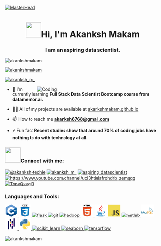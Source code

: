 [![MasterHead](https://snipboard.io/OcHPE8.jpg)](https://akankshmakam.github.io)

<h1 align="center"><img src = "https://raw.githubusercontent.com/rahulbanerjee26/githubProfileReadmeGenerator/main/gifs/wave.gif" width = 50px height='50px'>Hi, I'm Akanksh Makam</h1>
<h3 align="center">I am an aspiring data scientist.</h3>

<p align="left"> <img src="https://komarev.com/ghpvc/?username=akankshmakam&label=Profile%20views&color=0e75b6&style=flat" alt="akankshmakam" /> </p>

<p align="left"> <a href="https://github.com/ryo-ma/github-profile-trophy"><img src="https://github-profile-trophy.vercel.app/?username=akankshmakam" alt="akankshmakam" /></a> </p>

<p align="left"> <a href="https://twitter.com/akanksh_m_" target="blank"><img src="https://img.shields.io/twitter/follow/akanksh_m_?logo=twitter&style=for-the-badge" alt="akanksh_m_" /></a> </p>

<img align="right" alt="Coding" width="400" src="https://snipboard.io/lt8JLC.jpg">


- 🌱 I’m currently learning **Full Stack Data Scientist Bootcamp course from datamentor.ai.**

- 👨‍💻 All of my projects are available at [akankshmakam.github.io](akankshmakam.github.io)

- 📫 How to reach me **akanksh6768@gmail.com**

- ⚡ Fun fact **Recent studies show that around 70% of coding jobs have nothing to do with technology at all.**

<h3 align="left"><img src='https://raw.githubusercontent.com/rahulbanerjee26/githubProfileReadmeGenerator/main/gifs/handShake.gif' width="50px" height=50px>Connect with me:</h3>
<p align="left">
<a href="https://codepen.io/akanksh-techie" target="blank"><img align="center" src="https://raw.githubusercontent.com/rahuldkjain/github-profile-readme-generator/master/src/images/icons/Social/codepen.svg" alt="@akanksh-techie" height="30" width="40" /></a>
<a href="https://twitter.com/akanksh_m_" target="blank"><img align="center" src="https://raw.githubusercontent.com/rahuldkjain/github-profile-readme-generator/master/src/images/icons/Social/twitter.svg" alt="akanksh_m_" height="30" width="40" /></a>
<a href="https://instagram.com/aspiring_datascientist" target="blank"><img align="center" src="https://raw.githubusercontent.com/rahuldkjain/github-profile-readme-generator/master/src/images/icons/Social/instagram.svg" alt="aspiring_datascientist" height="30" width="40" /></a>
<a href="https://www.youtube.com/c/https://www.youtube.com/channel/uci3htiulafrohdrb_zemqqq" target="blank"><img align="center" src="https://raw.githubusercontent.com/rahuldkjain/github-profile-readme-generator/master/src/images/icons/Social/youtube.svg" alt="https://www.youtube.com/channel/uci3htiulafrohdrb_zemqqq" height="30" width="40" /></a>
<a href="https://discord.com/users/760018687155240962" target="blank"><img align="center" src="https://raw.githubusercontent.com/rahuldkjain/github-profile-readme-generator/master/src/images/icons/Social/discord.svg" alt="TcpxQxvgjB" height="30" width="40" /></a>
</p>

<h3 align="left">Languages and Tools:</h3>
<p align="left"> <a href="https://www.w3schools.com/cpp/" target="_blank" rel="noreferrer"> <img src="https://raw.githubusercontent.com/devicons/devicon/master/icons/cplusplus/cplusplus-original.svg" alt="cplusplus" width="40" height="40"/> </a> <a href="https://www.w3schools.com/css/" target="_blank" rel="noreferrer"> <img src="https://raw.githubusercontent.com/devicons/devicon/master/icons/css3/css3-original-wordmark.svg" alt="css3" width="40" height="40"/> </a> <a href="https://flask.palletsprojects.com/" target="_blank" rel="noreferrer"> <img src="https://www.vectorlogo.zone/logos/pocoo_flask/pocoo_flask-icon.svg" alt="flask" width="40" height="40"/> </a> <a href="https://git-scm.com/" target="_blank" rel="noreferrer"> <img src="https://www.vectorlogo.zone/logos/git-scm/git-scm-icon.svg" alt="git" width="40" height="40"/> </a> <a href="https://hadoop.apache.org/" target="_blank" rel="noreferrer"> <img src="https://www.vectorlogo.zone/logos/apache_hadoop/apache_hadoop-icon.svg" alt="hadoop" width="40" height="40"/> </a> <a href="https://www.w3.org/html/" target="_blank" rel="noreferrer"> <img src="https://raw.githubusercontent.com/devicons/devicon/master/icons/html5/html5-original-wordmark.svg" alt="html5" width="40" height="40"/> </a> <a href="https://www.java.com" target="_blank" rel="noreferrer"> <img src="https://raw.githubusercontent.com/devicons/devicon/master/icons/java/java-original.svg" alt="java" width="40" height="40"/> </a> <a href="https://developer.mozilla.org/en-US/docs/Web/JavaScript" target="_blank" rel="noreferrer"> <img src="https://raw.githubusercontent.com/devicons/devicon/master/icons/javascript/javascript-original.svg" alt="javascript" width="40" height="40"/> </a> <a href="https://www.mathworks.com/" target="_blank" rel="noreferrer"> <img src="https://upload.wikimedia.org/wikipedia/commons/2/21/Matlab_Logo.png" alt="matlab" width="40" height="40"/> </a> <a href="https://www.mysql.com/" target="_blank" rel="noreferrer"> <img src="https://raw.githubusercontent.com/devicons/devicon/master/icons/mysql/mysql-original-wordmark.svg" alt="mysql" width="40" height="40"/> </a> <a href="https://pandas.pydata.org/" target="_blank" rel="noreferrer"> <img src="https://raw.githubusercontent.com/devicons/devicon/2ae2a900d2f041da66e950e4d48052658d850630/icons/pandas/pandas-original.svg" alt="pandas" width="40" height="40"/> </a> <a href="https://www.python.org" target="_blank" rel="noreferrer"> <img src="https://raw.githubusercontent.com/devicons/devicon/master/icons/python/python-original.svg" alt="python" width="40" height="40"/> </a> <a href="https://scikit-learn.org/" target="_blank" rel="noreferrer"> <img src="https://upload.wikimedia.org/wikipedia/commons/0/05/Scikit_learn_logo_small.svg" alt="scikit_learn" width="40" height="40"/> </a> <a href="https://seaborn.pydata.org/" target="_blank" rel="noreferrer"> <img src="https://seaborn.pydata.org/_images/logo-mark-lightbg.svg" alt="seaborn" width="40" height="40"/> </a> <a href="https://www.tensorflow.org" target="_blank" rel="noreferrer"> <img src="https://www.vectorlogo.zone/logos/tensorflow/tensorflow-icon.svg" alt="tensorflow" width="40" height="40"/> </a> </p>
<p><img align="center" src="https://github-readme-streak-stats.herokuapp.com/?user=akankshmakam&" alt="akankshmakam" /></p>
